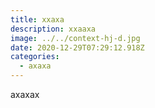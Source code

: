 ```yaml
---
title: xxaxa
description: xxaaxa
image: ../../context-hj-d.jpg
date: 2020-12-29T07:29:12.918Z
categories:
  - axaxa
---
```

axaxax